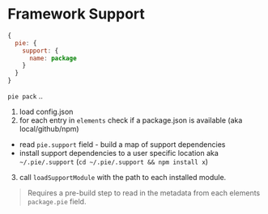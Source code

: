 # Framework Support

```javascript
{
  pie: {
    support: {
      name: package
    }
  }
}
```

`pie pack` ..  

1. load config.json
2. for each entry in `elements` check if a package.json is available (aka local/github/npm)
  * read `pie.support` field - build a map of support dependencies
  * install support dependencies to a user specific location aka `~/.pie/.support` (`cd ~/.pie/.support && npm install x`)
3. call `loadSupportModule` with the path to each installed module. 

> Requires a pre-build step to read in the metadata from each elements `package.pie` field.